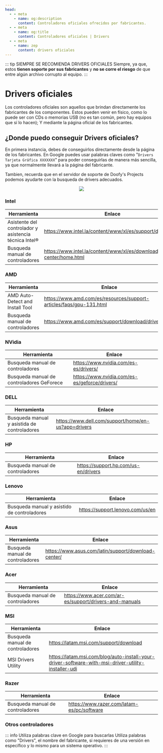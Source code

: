 ```yaml
---
head:
  - - meta
    - name: og:description
      content: Controladores oficiales ofrecidos por fabricantes.
  - - meta
    - name: og:title
      content: Controladores oficiales | Drivers
  - - meta
    - name: zep
      content: drivers oficiales
---
```


::: tip SIEMPRE SE RECOMIENDA DRIVERS OFICIALES
Siempre, ya que, estos **tienen soporte por sus fabricantes** y **no se corre el riesgo** de que entre algún archivo corrupto al equipo.
:::

# Drivers oficiales

Los controladores oficiales son aquellos que brindan directamente los fabricantes de los componentes. Estos pueden venir en físico, como lo puede ser con CDs o memorias USB (no es tan común, pero hay equipos que sí lo hacen); Y mediante la página oficial de los fabricantes.

## ¿Donde puedo conseguir Drivers oficiales?

En primera instancia, debes de conseguirlos directamente desde la página de los fabricantes. En Google puedes usar palabras claves como "`Drivers Tarjeta Gráfica XXXXXXX`" para poder conseguirlas de manera más sencilla, ya que normalmente llevará a la página del fabricante.

Tambien, recuerda que en el servidor de soporte de Doofy's Projects podemos ayudarte con la busqueda de drivers adecuados.

<div align="center"> 
  <a href="https://discord.gg/doofy-s-projects-704042607600205956" target="_blank"><img src="https://invidget.switchblade.xyz/doofy-s-projects-704042607600205956/?language=es"></a>
</div>

### Intel

| Herramienta | Enlace |
| --- | --- |
| Asistente del controlador y asistencia técnica Intel® | https://www.intel.la/content/www/xl/es/support/detect.html |
| Busqueda manual de controladores | https://www.intel.la/content/www/xl/es/download-center/home.html |

### AMD

| Herramienta | Enlace |
| --- | --- |
| AMD Auto-Detect and Install Tool | https://www.amd.com/es/resources/support-articles/faqs/gpu-131.html |
| Busqueda manual de controladores | https://www.amd.com/es/support/download/drivers.html | 

### NVidia

| Herramienta | Enlace |
| --- | --- |
| Busqueda manual de controladores | https://www.nvidia.com/es-es/drivers/ |
| Busqueda manual de controladores GeForece | https://www.nvidia.com/es-es/geforce/drivers/ |

### DELL

| Herramienta | Enlace |
| --- | --- |
| Busqueda manual y asistida de controladores | https://www.dell.com/support/home/en-us?app=drivers |

### HP

| Herramienta | Enlace |
| --- | --- |
| Busqueda manual de controladores | https://support.hp.com/us-en/drivers |

### Lenovo

| Herramienta | Enlace |
| --- | --- |
| Busqueda manual y asistido de controladores | https://support.lenovo.com/us/en |

### Asus

| Herramienta | Enlace |
| --- | --- |
| Busqueda manual de controladores | https://www.asus.com/latin/support/download-center/ | 

### Acer

| Herramienta | Enlace |
| --- | --- |
| Busqueda manual de controladores | https://www.acer.com/ar-es/support/drivers-and-manuals |

### MSI

| Herramienta | Enlace |
| --- | --- |
| Busqueda manual de controladores | https://latam.msi.com/support/download |
| MSI Drivers Utility | https://latam.msi.com/blog/auto-install-your-driver-software-with-msi-driver-utility-installer-udi |

### Razer

| Herramienta | Enlace |
| --- | --- |
| Busqueda manual de controladores | https://www.razer.com/latam-es/pc/software |

### Otros controladores

::: info Utiliza palabras clave en Google para buscarlas
Utiliza palabras como "Drivers", el nombre del fabricante, si requieres de una versión en específico y  lo mismo para un sistema operativo.
:::
